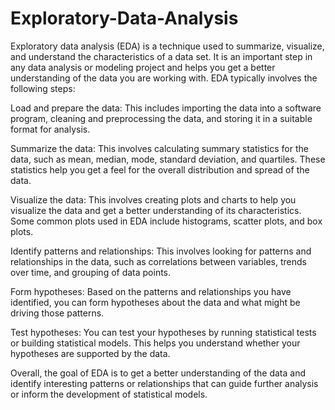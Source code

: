 # Exploratory-Data-Analysis
Exploratory data analysis (EDA) is a technique used to summarize, visualize, and understand the characteristics of a data set. It is an important step in any data analysis or modeling project and helps you get a better understanding of the data you are working with.
EDA typically involves the following steps:

Load and prepare the data: This includes importing the data into a software program, cleaning and preprocessing the data, and storing it in a suitable format for analysis.

Summarize the data: This involves calculating summary statistics for the data, such as mean, median, mode, standard deviation, and quartiles. These statistics help you get a feel for the overall distribution and spread of the data.

Visualize the data: This involves creating plots and charts to help you visualize the data and get a better understanding of its characteristics. Some common plots used in EDA include histograms, scatter plots, and box plots.

Identify patterns and relationships: This involves looking for patterns and relationships in the data, such as correlations between variables, trends over time, and grouping of data points.

Form hypotheses: Based on the patterns and relationships you have identified, you can form hypotheses about the data and what might be driving those patterns.

Test hypotheses: You can test your hypotheses by running statistical tests or building statistical models. This helps you understand whether your hypotheses are supported by the data.

Overall, the goal of EDA is to get a better understanding of the data and identify interesting patterns or relationships that can guide further analysis or inform the development of statistical models.
